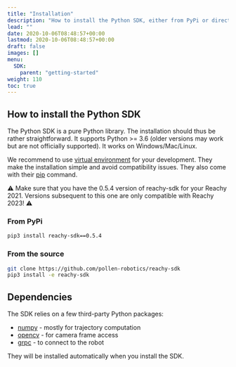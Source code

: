 ```yaml
---
title: "Installation"
description: "How to install the Python SDK, either from PyPi or directly from sources."
lead: ""
date: 2020-10-06T08:48:57+00:00
lastmod: 2020-10-06T08:48:57+00:00
draft: false
images: []
menu:
  SDK:
    parent: "getting-started"
weight: 110
toc: true
---
```


## How to install the Python SDK

The Python SDK is a pure Python library. The installation should thus be rather straightforward. It supports Python >= 3.6 (older versions may work but are not officially supported). It works on Windows/Mac/Linux.

We recommend to use [virtual environment](https://docs.python.org/3/tutorial/venv.html) for your development. They make the installation simple and avoid compatibility issues. They also come with their [pip](https://pip.pypa.io/en/stable/) command.

⚠️ Make sure that you have the 0.5.4 version of reachy-sdk for your Reachy 2021. Versions subsequent to this one are only compatible with Reachy 2023! ⚠️

### From PyPi

```bash
pip3 install reachy-sdk==0.5.4
```

### From the source

```bash
git clone https://github.com/pollen-robotics/reachy-sdk
pip3 install -e reachy-sdk
```

## Dependencies

The SDK relies on a few third-party Python packages:

* [numpy](https://numpy.org) - mostly for trajectory computation
* [opencv](https://opencv.org) - for camera frame access
* [grpc](https://grpc.io) - to connect to the robot

They will be installed automatically when you install the SDK.
